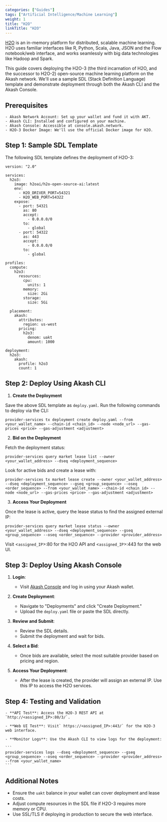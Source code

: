 ```yaml
---
categories: ["Guides"]
tags: ["Artificial Intelligence/Machine Learning"]
weight: 1
title: "H2O"
linkTitle: "H2O"
---
```


[H2O](https://h2o.ai/) is an in-memory platform for distributed, scalable machine learning. H2O uses familiar interfaces like R, Python, Scala, Java, JSON and the Flow notebook/web interface, and works seamlessly with big data technologies like Hadoop and Spark.

This guide covers deploying the H2O-3 (the third incarnation of H2O, and the successor to H2O-2) open-source machine learning platform on the Akash network. We'll use a sample SDL (Stack Definition Language) template and demonstrate deployment through both the Akash CLI and the Akash Console.

## Prerequisites

    - Akash Network Account: Set up your wallet and fund it with AKT.
    - Akash CLI: Installed and configured on your machine.
    - Akash Console: Accessible at console.akash.network.
    - H2O-3 Docker Image: We'll use the official Docker image for H2O.

## Step 1: Sample SDL Template

The following SDL template defines the deployment of H2O-3:

```
version: "2.0"

services:
  h2o3:
    image: h2oai/h2o-open-source-ai:latest
    env:
      - H2O_DRIVER_PORT=54321
      - H2O_WEB_PORT=54322
    expose:
      - port: 54321
        as: 80
        accept:
          - 0.0.0.0/0
        to:
          - global
      - port: 54322
        as: 443
        accept:
          - 0.0.0.0/0
        to:
          - global

profiles:
  compute:
    h2o3:
      resources:
        cpu:
          units: 1
        memory:
          size: 2Gi
        storage:
          size: 5Gi

  placement:
    akash:
      attributes:
        region: us-west
      pricing:
        h2o3:
          denom: uakt
          amount: 1000

deployment:
  h2o3:
    akash:
      profile: h2o3
      count: 1
```

## Step 2: Deploy Using Akash CLI

1. **Create the Deployment**

Save the above SDL template as `deploy.yaml`. Run the following commands to deploy via the CLI:

```
provider-services tx deployment create deploy.yaml --from <your_wallet_name> --chain-id <chain_id> --node <node_url> --gas-prices <price> --gas-adjustment <adjustment>
```

2. **Bid on the Deployment**

Fetch the deployment status:

```
provider-services query market lease list --owner <your_wallet_address> --dseq <deployment_sequence>
```

Look for active bids and create a lease with:

```
provider-services tx market lease create --owner <your_wallet_address> --dseq <deployment_sequence> --gseq <group_sequence> --oseq <order_sequence> --from <your_wallet_name> --chain-id <chain_id> --node <node_url> --gas-prices <price> --gas-adjustment <adjustment>
```

3. **Access Your Deployment**

Once the lease is active, query the lease status to find the assigned external IP:

```
provider-services query market lease status --owner <your_wallet_address> --dseq <deployment_sequence> --gseq <group_sequence> --oseq <order_sequence> --provider <provider_address>
```

Visit <`assigned_IP`>:80 for the H2O API and <`assigned_IP`>:443 for the web UI.

## Step 3: Deploy Using Akash Console

1. **Login**:

    - Visit [Akash Console](https://console.akash.network/) and log in using your Akash wallet.

2. **Create Deployment**:

    - Navigate to "Deployments" and click "Create Deployment."
    - Upload the `deploy.yaml` file or paste the SDL directly.

3. **Review and Submit**:

    - Review the SDL details.
    - Submit the deployment and wait for bids.

4. **Select a Bid**:

    - Once bids are available, select the most suitable provider based on pricing and region.

5. **Access Your Deployment**:

    - After the lease is created, the provider will assign an external IP. Use this IP to access the H2O services.

## Step 4: Testing and Validation

    - **API Test**: Access the H2O-3 REST API at `http://<assigned_IP>:80/3/`.

    - **Web UI Test**: Visit` https://<assigned_IP>:443/` for the H2O-3 web interface.

    - **Monitor Logs**: Use the Akash CLI to view logs for the deployment:

    ```
    provider-services logs --dseq <deployment_sequence> --gseq <group_sequence> --oseq <order_sequence> --provider <provider_address> --from <your_wallet_name>
    ```

## Additional Notes

- Ensure the `uakt` balance in your wallet can cover deployment and lease costs.
- Adjust compute resources in the SDL file if H2O-3 requires more memory or CPU.
- Use SSL/TLS if deploying in production to secure the web interface.